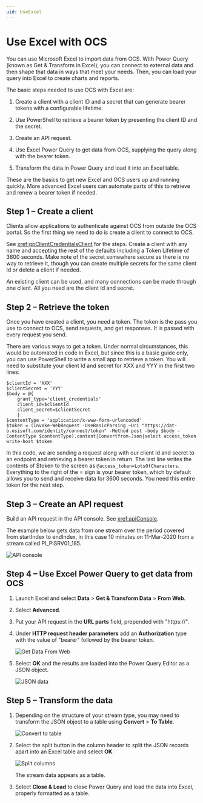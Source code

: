 ```yaml
---
uid: UseExcel
---
```


# Use Excel with OCS

You can use Microsoft Excel to import data from OCS. With Power Query (known as Get & Transform in Excel), you can connect to external data and then shape that data in ways that meet your needs. Then, you can load your query into Excel to create charts and reports.

The basic steps needed to use OCS with Excel are:

1. Create a client with a client ID and a secret that can generate bearer tokens with a configurable lifetime.

1. Use PowerShell to retrieve a bearer token by presenting the client ID and the secret.

1. Create an API request.

1. Use Excel Power Query to get data from OCS, supplying the query along with the bearer token. 

1. Transform the data in Power Query and load it into an Excel table.

These are the basics to get new Excel and OCS users up and running quickly. More advanced Excel users can automate parts of this to retrieve and renew a bearer token if needed.

## Step 1 – Create a client

Clients allow applications to authenticate against OCS from outside the OCS portal. So the first thing we need to do is create a client to connect to OCS.

See <xref:gpClientCredentialsClient> for the steps. Create a client with any name and accepting the rest of the defaults including a Token Lifetime of 3600 seconds. Make note of the secret somewhere secure as there is no way to retrieve it, though you can create multiple secrets for the same client Id or delete a client if needed.

An existing client can be used, and many connections can be made through one client. All you need are the client Id and secret.

## Step 2 – Retrieve the token

Once you have created a client, you need a token. The token is the pass you use to connect to OCS, send requests, and get responses. It is passed with every request you send.

There are various ways to get a token. Under normal circumstances, this would be automated in code in Excel, but since this is a basic guide only, you can use PowerShell to write a small app to retrieve a token. You will need to substitute your client Id and secret for XXX and YYY in the first two lines:

```
$clientId = 'XXX'
$clientSecret = 'YYY'
$body = @{
    grant_type='client_credentials'
    client_id=$clientId
    client_secret=$clientSecret
    }
$contentType = 'application/x-www-form-urlencoded'
$token = (Invoke-WebRequest -UseBasicParsing –Uri "https://dat-b.osisoft.com/identity/connect/token" -Method post -body $body -ContentType $contentType).content|Convertfrom-Json|select access_token
write-host $token
```

In this code, we are sending a request along with our client Id and secret to an endpoint and retrieving a bearer token in return. The last line writes the contents of $token to the screen as `@access_token=LotsOfCharacters`. Everything to the right of the = sign is your bearer token, which by default allows you to send and receive data for 3600 seconds. You need this entire token for the next step.

## Step 3 – Create an API request

Build an API request in the API console. See <xref:apiConsole>.

The example below gets data from one stream over the period covered from startIndex to endIndex, in this case 10 minutes on 11-Mar-2020 from a stream called PI_PISRV01_185.

![API console](../images/api_console.png)

## Step 4 – Use Excel Power Query to get data from OCS

1. Launch Excel and select **Data** > **Get & Transform Data** > **From Web**.

1. Select **Advanced**.

1. Put your API request in the **URL parts** field, prepended with "https://".

1. Under **HTTP request header parameters** add an **Authorization** type with the value of "bearer" followed by the bearer token.

   ![Get Data From Web](../images/from_web.png)

1. Select **OK** and the results are loaded into the Power Query Editor as a JSON object.

   ![JSON data](../images/pqe_json.png)

## Step 5 – Transform the data

1. Depending on the structure of your stream type, you may need to transform the JSON object to a table using **Convert** > **To Table**.

   ![Convert to table](../images/pqe_columns.png)

1. Select the split button in the column header to split the JSON records apart into an Excel table and select **OK**.

   ![Split columns](../images/pqe_split.png)

   The stream data appears as a table.

1. Select **Close & Load** to close Power Query and load the data into Excel, properly formatted as a table.
